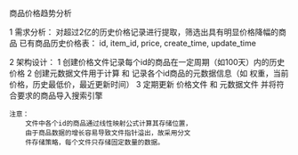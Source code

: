 
商品价格趋势分析

1 需求分析：
	对超过2亿的历史价格记录进行提取，筛选出具有明显价格降幅的商品
	已有商品历史价格表： id, item_id, price, create_time, update_time

2 架构设计：
	1 创建价格文件记录每个id的商品在一定周期（如100天）内的历史价格
	2 创建元数据文件用于计算 和 记录各个id商品的元数据信息（如 权重，当前价格，历史最低价，最近更新时间）
	3 定期更新 价格文件 和 元数据文件 并将符合要求的商品导入搜索引擎

	注意：
		文件中各个id的商品通过线性映射公式计算其存储位置，
		由于商品数据的增长容易导致文件指针溢出，故采用分文
		件存储策略，每个文件只存储固定数量的数据。

